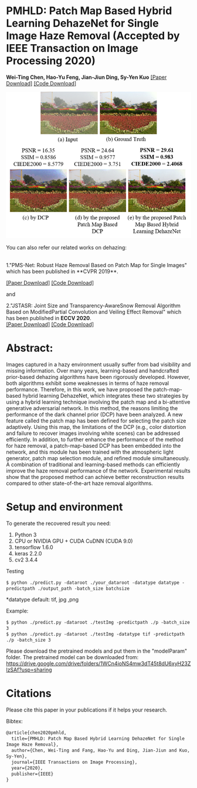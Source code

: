 # PMHLD: Patch Map Based Hybrid Learning DehazeNet for Single Image Haze Removal (Accepted by IEEE Transaction on Image Processing 2020)

**Wei-Ting Chen, Hao-Yu Feng, Jian-Jiun Ding, Sy-Yen Kuo**
[[Paper Download]](https://ieeexplore.ieee.org/document/9094006)
[[Code Download]](https://github.com/weitingchen83/Dehazing-PMHLD-Patch-Map-Based-Hybrid-Learning-DehazeNet-for-Single-Image-Haze-Removal-TIP-2020)  


![image](pmhld.png)

You can also refer our related works on dehazing:

<br>
1."PMS-Net: Robust Haze Removal Based on Patch Map for Single Images" which has been published in **CVPR 2019**.

[[Paper Download]](http://openaccess.thecvf.com/content_CVPR_2019/html/Chen_PMS-Net_Robust_Haze_Removal_Based_on_Patch_Map_for_Single_CVPR_2019_paper.html)
[[Code Download]](https://github.com/weitingchen83/PMS-Net)  

and

2."JSTASR: Joint Size and Transparency-AwareSnow Removal Algorithm Based on ModifiedPartial Convolution and Veiling Effect Removal" which has been published in **ECCV 2020**.  
[[Paper Download]]()
[[Code Download]](https://github.com/weitingchen83/JSTASR-DesnowNet-ECCV-2020)  

# Abstract:

Images captured in a hazy environment usually suffer from bad visibility and missing information. Over many years, learning-based and handcrafted prior-based dehazing algorithms have been rigorously developed. However, both algorithms exhibit some weaknesses in terms of haze removal performance. Therefore, in this work, we have proposed the patch-map-based hybrid learning DehazeNet, which integrates these two strategies by using a hybrid learning technique involving the patch map and a bi-attentive generative adversarial network. In this method, the reasons limiting the performance of the dark channel prior (DCP) have been analyzed. A new feature called the patch map has been defined for selecting the patch size adaptively. Using this map, the limitations of the DCP (e.g., color distortion and failure to recover images involving white scenes) can be addressed efficiently. In addition, to further enhance the performance of the method for haze removal, a patch-map-based DCP has been embedded into the network, and this module has been trained with the atmospheric light generator, patch map selection module, and refined module simultaneously. A combination of traditional and learning-based methods can efficiently improve the haze removal performance of the network. Experimental results show that the proposed method can achieve better reconstruction results compared to other state-of-the-art haze removal algorithms.


# Setup and environment

To generate the recovered result you need:

1. Python 3 
2. CPU or NVIDIA GPU + CUDA CuDNN (CUDA 9.0)
3. tensorflow 1.6.0
4. keras 2.2.0
5. cv2 3.4.4

Testing

```
$ python ./predict.py -dataroot ./your_dataroot -datatype datatype -predictpath ./output_path -batch_size batchsize
```

*datatype default: tif, jpg ,png

Example:

```
$ python ./predict.py -dataroot ./testImg -predictpath ./p -batch_size 3
$ python ./predict.py -dataroot ./testImg -datatype tif -predictpath ./p -batch_size 3
```

Please download the pretrained models and put them in the "modelParam" folder.
The pretrained model can be downloaded from: https://drive.google.com/drive/folders/1WCn4ioNS4mw3dT45t8dU6xyH23ZlzSAf?usp=sharing



# Citations
Please cite this paper in your publications if it helps your research.  

Bibtex:
```
@article{chen2020pmhld,
  title={PMHLD: Patch Map Based Hybrid Learning DehazeNet for Single Image Haze Removal},
  author={Chen, Wei-Ting and Fang, Hao-Yu and Ding, Jian-Jiun and Kuo, Sy-Yen},
  journal={IEEE Transactions on Image Processing},
  year={2020},
  publisher={IEEE}
}

```
